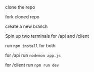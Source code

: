 clone the repo

fork cloned repo

create a new branch

Spin up two terminals for /api and /client

run `npm install` for both

for /api run `nodemon app.js`

for /client run `npm run dev`

